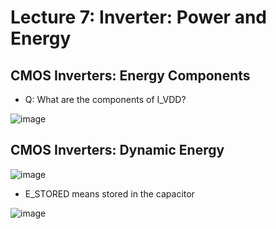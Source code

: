 # Lecture 7: Inverter: Power and Energy

## CMOS Inverters: Energy Components
- Q: What are the components of I_VDD?
  
![image](https://github.com/user-attachments/assets/898e8a20-78c7-4ba4-92dd-acf663029d5c)

## CMOS Inverters: Dynamic Energy
![image](https://github.com/user-attachments/assets/fffbd10e-fa76-4144-9bfb-f34ce7bec50e)

- E_STORED means stored in the capacitor

![image](https://github.com/user-attachments/assets/768bff8f-4ac8-40d4-82bc-7f3de37638a6)
